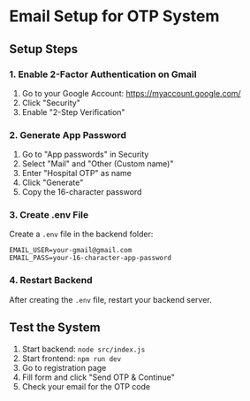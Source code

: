 # Email Setup for OTP System

## Setup Steps

### 1. Enable 2-Factor Authentication on Gmail
1. Go to your Google Account: https://myaccount.google.com/
2. Click "Security"
3. Enable "2-Step Verification"

### 2. Generate App Password
1. Go to "App passwords" in Security
2. Select "Mail" and "Other (Custom name)"
3. Enter "Hospital OTP" as name
4. Click "Generate"
5. Copy the 16-character password

### 3. Create .env File
Create a `.env` file in the backend folder:
```env
EMAIL_USER=your-gmail@gmail.com
EMAIL_PASS=your-16-character-app-password
```

### 4. Restart Backend
After creating the `.env` file, restart your backend server.

## Test the System
1. Start backend: `node src/index.js`
2. Start frontend: `npm run dev`
3. Go to registration page
4. Fill form and click "Send OTP & Continue"
5. Check your email for the OTP code 